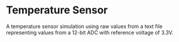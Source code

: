 # Temperature Sensor

A temperature sensor simulation using raw values from a text file representing values from a 12-bit ADC with reference voltage of 3.3V.
